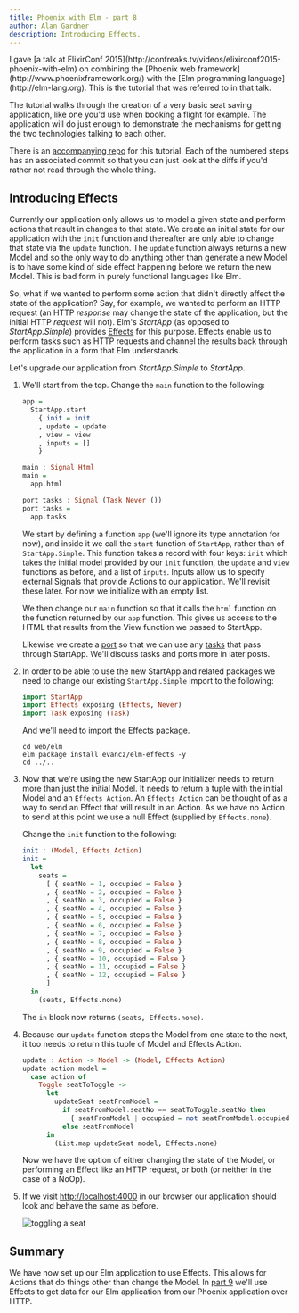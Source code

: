 ```yaml
---
title: Phoenix with Elm - part 8
author: Alan Gardner
description: Introducing Effects.
---
```


<section class="callout">
  I gave [a talk at ElixirConf 2015](http://confreaks.tv/videos/elixirconf2015-phoenix-with-elm) on combining the [Phoenix web framework](http://www.phoenixframework.org/) with the [Elm programming language](http://elm-lang.org). This is the tutorial that was referred to in that talk.

  The tutorial walks through the creation of a very basic seat saving application, like one you'd use when booking a flight for example. The application will do just enough to demonstrate the mechanisms for getting the two technologies talking to each other.

  There is an [accompanying repo](https://github.com/CultivateHQ/seat_saver) for this tutorial. Each of the numbered steps has an associated commit so that you can just look at the diffs if you'd rather not read through the whole thing.
</section>


## Introducing Effects

Currently our application only allows us to model a given state and perform actions that result in changes to that state. We create an initial state for our application with the `init` function and thereafter are only able to change that state via the `update` function. The `update` function always returns a new Model and so the only way to do anything other than generate a new Model is to have some kind of side effect happening before we return the new Model. This is bad form in purely functional languages like Elm.

So, what if we wanted to perform some action that didn't directly affect the state of the application? Say, for example, we wanted to perform an HTTP request (an HTTP *response* may change the state of the application, but the initial HTTP *request* will not). Elm's *StartApp* (as opposed to *StartApp.Simple*) provides [Effects](http://package.elm-lang.org/packages/evancz/elm-effects/2.0.0/Effects) for this purpose. Effects enable us to perform tasks such as HTTP requests and channel the results back through the application in a form that Elm understands.

Let's upgrade our application from *StartApp.Simple* to *StartApp*.

1. We'll start from the top. Change the `main` function to the following:

    ```haskell
    app =
      StartApp.start
        { init = init
        , update = update
        , view = view
        , inputs = []
        }

    main : Signal Html
    main =
      app.html

    port tasks : Signal (Task Never ())
    port tasks =
      app.tasks
    ```

    We start by defining a function `app` (we'll ignore its type annotation for now), and inside it we call the `start` function of `StartApp`, rather than of `StartApp.Simple`. This function takes a record with four keys: `init` which takes the initial model provided by our `init` function, the `update` and `view` functions as before, and a list of `inputs`. Inputs allow us to specify external Signals that provide Actions to our application. We'll revisit these later. For now we initialize with an empty list.

    We then change our `main` function so that it calls the `html` function on the function returned by our `app` function. This gives us access to the HTML that results from the View function we passed to StartApp.

    Likewise we create a [port](http://elm-lang.org/guide/interop#ports) so that we can use any [tasks](http://elm-lang.org/guide/reactivity#tasks) that pass through StartApp. We'll discuss tasks and ports more in later posts.

2. In order to be able to use the new StartApp and related packages we need to change our existing `StartApp.Simple` import to the following:

    ```haskell
    import StartApp
    import Effects exposing (Effects, Never)
    import Task exposing (Task)
    ```

    And we'll need to import the Effects package.

    ```shell
    cd web/elm
    elm package install evancz/elm-effects -y
    cd ../..
    ```

3. Now that we're using the new StartApp our initializer needs to return more than just the initial Model. It needs to return a tuple with the initial Model and an `Effects Action`. An `Effects Action` can be thought of as a way to send an Effect that will result in an Action. As we have no Action to send at this point we use a null Effect (supplied by `Effects.none`).

    Change the `init` function to the following:

    ```haskell
    init : (Model, Effects Action)
    init =
      let
        seats =
          [ { seatNo = 1, occupied = False }
          , { seatNo = 2, occupied = False }
          , { seatNo = 3, occupied = False }
          , { seatNo = 4, occupied = False }
          , { seatNo = 5, occupied = False }
          , { seatNo = 6, occupied = False }
          , { seatNo = 7, occupied = False }
          , { seatNo = 8, occupied = False }
          , { seatNo = 9, occupied = False }
          , { seatNo = 10, occupied = False }
          , { seatNo = 11, occupied = False }
          , { seatNo = 12, occupied = False }
          ]
      in
        (seats, Effects.none)
    ```

    The `in` block now returns `(seats, Effects.none)`.

4. Because our `update` function steps the Model from one state to the next, it too needs to return this tuple of Model and Effects Action.

    ```haskell
    update : Action -> Model -> (Model, Effects Action)
    update action model =
      case action of
        Toggle seatToToggle ->
          let
            updateSeat seatFromModel =
              if seatFromModel.seatNo == seatToToggle.seatNo then
                { seatFromModel | occupied = not seatFromModel.occupied }
              else seatFromModel
          in
            (List.map updateSeat model, Effects.none)
    ```

    Now we have the option of either changing the state of the Model, or performing an Effect like an HTTP request, or both (or neither in the case of a NoOp).

5. If we visit <http://localhost:4000> in our browser our application should look and behave the same as before.

    ![toggling a seat](/images/phoenix-elm/10.png)


## Summary

We have now set up our Elm application to use Effects. This allows for Actions that do things other than change the Model. In [part 9](/posts/phoenix-elm-9) we'll use Effects to get data for our Elm application from our Phoenix application over HTTP.
